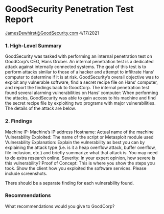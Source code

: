 # GoodSecurity Penetration Test Report
JamesDewhirst@GoodSecurity.com
4/17/2021

### 1. High-Level Summary
GoodSecurity was tasked with performing an internal penetration test on GoodCorp’s CEO, Hans Gruber. An internal penetration test is a dedicated attack against internally connected systems. The goal of this test is to perform attacks similar to those of a hacker and attempt to infiltrate Hans’ computer to determine if it is at risk. GoodSecurity’s overall objective was to exploit any vulnerable software, find a secret recipe file on Hans’ computer, and report the findings back to GoodCorp.
The internal penetration test found several alarming vulnerabilities on Hans’ computer: When performing the attacks, GoodSecurity was able to gain access to his machine and find the secret recipe file by exploiting two programs with major vulnerabilities. The details of the attack are below.

### 2. Findings
Machine IP:
Machine’s IP address
Hostname:
Actual name of the machine
Vulnerability Exploited:
The name of the script or Metasploit module used
Vulnerability Explanation:
Explain the vulnerability as best you can by explaining the attack type (i.e. is it a heap overflow attack, buffer overflow, file inclusion, etc.) and briefly summarize what that attack is. You may need to do extra research online. 
Severity:
In your expert opinion, how severe is this vulnerability?
Proof of Concept:
This is where you show the steps you took. Show the client how you exploited the software services. Please include screenshots.



There should be a separate finding for each vulnerability found.








### Recommendations
What recommendations would you give to GoodCorp?



